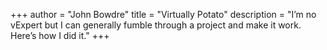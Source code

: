 +++
author = "John Bowdre"
title = "Virtually Potato"
description = "I’m no vExpert but I can generally fumble through a project and make it work. Here’s how I did it."
+++

